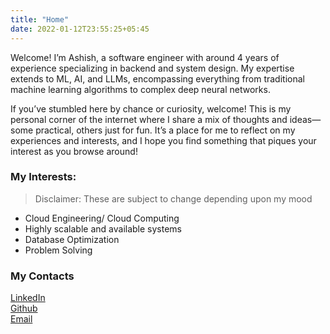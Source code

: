 ```yaml
---
title: "Home"
date: 2022-01-12T23:55:25+05:45
---
```

Welcome! I’m Ashish, a software engineer with around 4 years of experience specializing in backend and system design. My expertise extends to ML, AI, and LLMs, encompassing everything from traditional machine learning algorithms to complex deep neural networks.


If you’ve stumbled here by chance or curiosity, welcome! This is my personal corner of the internet where I share a mix of thoughts and ideas—some practical, others just for fun. It’s a place for me to reflect on my experiences and interests, and I hope you find something that piques your interest as you browse around!

<!-- ![Me](/images/me.jpg) -->

### My Interests:

> Disclaimer: These are subject to change depending upon my mood

- Cloud Engineering/ Cloud Computing
- Highly scalable and available systems
- Database Optimization
- Problem Solving

### My Contacts

[LinkedIn](https://www.linkedin.com/in/ashish-s-4692b810b/)  
[Github](https://github.com/ashishsubedi)  
[Email](mailto:iamashishsubed@gmail.com)

